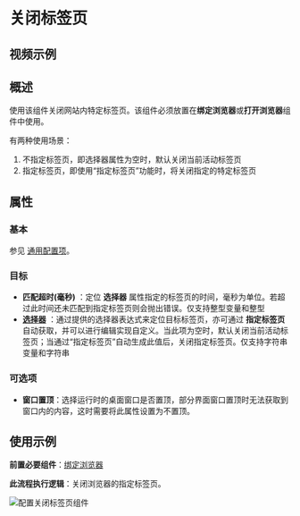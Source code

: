 # 关闭标签页

## 视频示例

## 概述

使用该组件关闭网站内特定标签页。该组件必须放置在**绑定浏览器**或**打开浏览器**组件中使用。

有两种使用场景：

1. 不指定标签页，即选择器属性为空时，默认关闭当前活动标签页
2. 指定标签页，即使用“指定标签页”功能时，将关闭指定的特定标签页

## 属性

### 基本

参见 [通用配置项](../Appendix/CommonConfigurationItems.md)。

### 目标

- **匹配超时(毫秒)** ：定位 **选择器** 属性指定的标签页的时间，毫秒为单位。若超过此时间还未匹配到指定标签页则会抛出错误。仅支持整型变量和整型
- **[选择器](../../Appendix/Selector.md?_v=v2020.4)** ：通过提供的选择器表达式来定位目标标签页，亦可通过 **指定标签页** 自动获取，并可以进行编辑实现自定义。当此项为空时，默认关闭当前活动标签页；当通过“指定标签页”自动生成此值后，关闭指定标签页。仅支持字符串变量和字符串

### 可选项

- **窗口置顶**：选择运行时的桌面窗口是否置顶，部分界面窗口置顶时无法获取到窗口内的内容，这时需要将此属性设置为不置顶。

## 使用示例

**前置必要组件**：[绑定浏览器](../Browser/AttachBrowser.md)

**此流程执行逻辑**：关闭浏览器的指定标签页。

![配置关闭标签页组件](https://docimages.blob.core.chinacloudapi.cn/images/Activities/CloseTab20201221.png)
